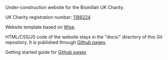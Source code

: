 Under-construction website for the Bismillah UK Charity.

UK Charity registration number: [1188224](https://register-of-charities.charitycommission.gov.uk/charity-search/-/charity-details/5150275/)

Website template based on [Wise](https://www.free-css.com/free-css-templates/page260/wise).

HTML/CSS/JS code of the website stays in the "docs/" directory of this Git repository.  It is published through [Github pages](https://docs.github.com/en/github/working-with-github-pages).

Getting started guide for [Github pages](https://guides.github.com/features/pages/)
